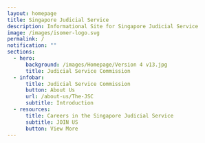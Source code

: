 ```yaml
---
layout: homepage
title: Singapore Judicial Service
description: Informational Site for Singapore Judicial Service
image: /images/isomer-logo.svg
permalink: /
notification: ""
sections:
  - hero:
      background: /images/Homepage/Version 4 v13.jpg
      title: Judicial Service Commission
  - infobar:
      title: Judicial Service Commission
      button: About Us
      url: /about-us/The-JSC
      subtitle: Introduction
  - resources:
      title: Careers in the Singapore Judicial Service
      subtitle: JOIN US
      button: View More
---
```

